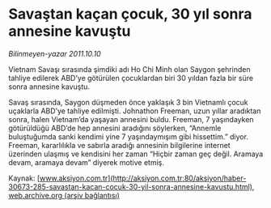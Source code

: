 # Savaştan kaçan çocuk, 30 yıl sonra annesine kavuştu

*Bilinmeyen-yazar 2011.10.10*

<font class="agenda2NewsSpot">
 Vietnam Savaşı sırasında şimdiki adı Ho Chi Minh olan Saygon şehrinden  tahliye edilerek ABD’ye götürülen çocuklardan biri 30 yıldan fazla bir  süre sonra annesine kavuştu.
</font>
<font class="newsDetail">
 <p>
  Savaş sırasında, Saygon düşmeden önce yaklaşık 3 bin Vietnamlı çocuk uçaklarla ABD’ye tahliye edilmişti. Johnathon Freeman, uzun yıllar aradıktan sonra, halen Vietnam’da yaşayan annesini buldu. Freeman, 7 yaşındayken götürüldüğü ABD’de hep annesini aradığını söylerken, “Annemle buluştuğumda sanki kendimi yine 7 yaşındaymışım gibi hissettim.” diyor. Freeman, kararlılıkla ve sabırla aradığı annesinin bilgilerine internet üzerinden ulaşmış ve kendisini her zaman “Hiçbir zaman geç değil. Aramaya devam, aramaya devam” diyerek motive etmiş.
 </p>
</font>

Kaynak: [www.aksiyon.com.tr](http://aksiyon.com.tr:80/aksiyon/haber-30673-285-savastan-kacan-cocuk-30-yil-sonra-annesine-kavustu.html), [web.archive.org (arşiv bağlantısı)](http://web.archive.org/web/20111015150701/http://aksiyon.com.tr:80/aksiyon/haber-30673-285-savastan-kacan-cocuk-30-yil-sonra-annesine-kavustu.html)
